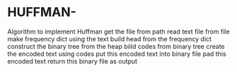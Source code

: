 # HUFFMAN-
Algorithm to implement Huffman
get the file from path
read text file from file
make frequency dict using the text
build head from the frequency dict
construct the binary tree from the heap
biild codes from binary tree
create the encoded text using codes
put this encoded text into binary file
pad this encoded text
return this binary file as output

